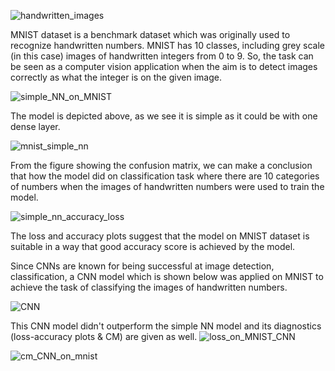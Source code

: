 
![handwritten_images](https://github.com/gbulbul/simple-ANN-application-on-MNIST/assets/79763247/441a4c18-372a-4705-8b49-989ddd614378)

MNIST dataset is a benchmark dataset which was originally used to recognize handwritten numbers. MNIST has 10 classes, including grey scale (in this case) images of handwritten integers from 0 to 9. So, the task can be seen as a computer vision application when the aim is to detect images correctly as what the integer is on the given image. 


![simple_NN_on_MNIST](https://github.com/gbulbul/simple-ANN-application-on-MNIST/assets/79763247/614d0fbc-05ae-46b7-8450-d0cffc0fc7e6)

The model is depicted above, as we see it is simple as it could be with one dense layer.


![mnist_simple_nn](https://github.com/gbulbul/simple-ANN-application-on-MNIST/assets/79763247/e8190dda-fa0b-40f4-9acd-8082bff9998b)

From the figure showing the confusion matrix, we can make a conclusion that how the model did on classification task where there are 10 categories of numbers when the images of handwritten numbers were used to train the model.


![simple_nn_accuracy_loss](https://github.com/gbulbul/simple-ANN-application-on-MNIST/assets/79763247/4acbab1e-abe8-4b96-8ae0-10621082746d)

The loss and accuracy plots suggest that the model on MNIST dataset is suitable in a way that good accuracy score is achieved by the model.


Since CNNs are known for being successful at image detection, classification, a CNN model which is shown below was applied on MNIST to achieve the task of classifying the images of handwritten numbers.

![CNN](https://github.com/gbulbul/Recognizing-handwritten-numbers-by-a-simple-neural-net-and-CNN/assets/79763247/3ab8054e-02e4-4705-8857-e22ade713666)

This CNN model didn't outperform the simple NN model and its diagnostics (loss-accuracy plots & CM) are given as well.
![loss_on_MNIST_CNN](https://github.com/gbulbul/Recognizing-handwritten-numbers-by-a-simple-neural-net-and-CNN/assets/79763247/f0cc8edc-6fdb-4081-b674-71850f6195ba)

![cm_CNN_on_mnist](https://github.com/gbulbul/Recognizing-handwritten-numbers-by-a-simple-neural-net-and-CNN/assets/79763247/7b2bc33c-1614-49e4-85ce-437ad0aac05a)





